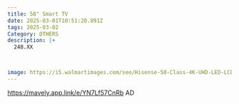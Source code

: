 ```yaml
---
title: 58" Smart TV
date: 2025-03-01T10:51:20.891Z
tags: 2025-03-02
Category: OTHERS
description: |+
  248.XX



image: https://i5.walmartimages.com/seo/Hisense-58-Class-4K-UHD-LED-LCD-Roku-Smart-TV-HDR-R6-Series-58R6E3_5002689e-5b08-4b86-8d58-80da094e1a4a.1763a23dbec6085c3c7e800e580cfa33.png?odnHeight=2000&odnWidth=2000&odnBg=FFFFFF
---
```

https://mavely.app.link/e/YN7Lf57CnRb   AD